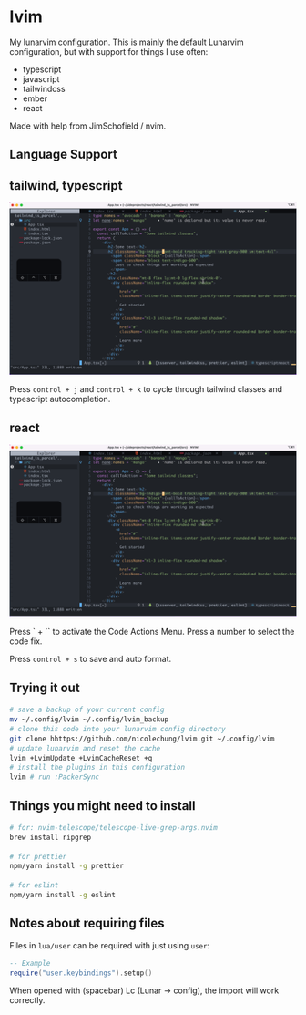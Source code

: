# lvim

My lunarvim configuration. This is mainly the default Lunarvim configuration, but with support for things I use often:

- typescript
- javascript
- tailwindcss
- ember
- react

Made with help from JimSchofield / nvim.

## Language Support

## tailwind, typescript

<img src="images/react_demo.gif" alt="react demo" />

Press `control + j` and `control + k` to cycle through tailwind classes and typescript autocompletion.

## react

<img src="images/react_demo.gif" alt="react demo" />

Press `<space> + \`` to activate the Code Actions Menu. Press a number to select the code fix.

Press `control + s` to save and auto format.

## Trying it out

```bash
# save a backup of your current config
mv ~/.config/lvim ~/.config/lvim_backup
# clone this code into your lunarvim config directory
git clone hhttps://github.com/nicolechung/lvim.git ~/.config/lvim
# update lunarvim and reset the cache
lvim +LvimUpdate +LvimCacheReset +q
# install the plugins in this configuration
lvim # run :PackerSync
```

## Things you might need to install

```bash
# for: nvim-telescope/telescope-live-grep-args.nvim
brew install ripgrep

# for prettier
npm/yarn install -g prettier

# for eslint
npm/yarn install -g eslint
```

## Notes about requiring files

Files in `lua/user` can be required with just using `user`:

```lua
-- Example
require("user.keybindings").setup()
```

When opened with <leader> (spacebar) Lc (Lunar -> config), the import will work correctly.
